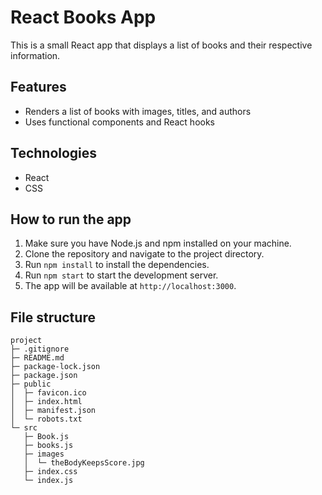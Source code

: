 # React Books App

This is a small React app that displays a list of books and their respective information. 

## Features
- Renders a list of books with images, titles, and authors
- Uses functional components and React hooks

## Technologies
- React
- CSS

## How to run the app
1. Make sure you have Node.js and npm installed on your machine.
2. Clone the repository and navigate to the project directory.
3. Run `npm install` to install the dependencies.
4. Run `npm start` to start the development server.
5. The app will be available at `http://localhost:3000`.

## File structure
```
project
├─ .gitignore
├─ README.md
├─ package-lock.json
├─ package.json
├─ public
│  ├─ favicon.ico
│  ├─ index.html
│  ├─ manifest.json
│  └─ robots.txt
└─ src
   ├─ Book.js
   ├─ books.js
   ├─ images
   │  └─ theBodyKeepsScore.jpg
   ├─ index.css
   └─ index.js

```